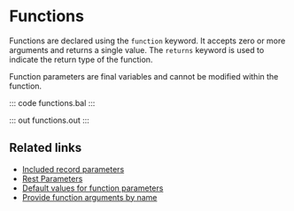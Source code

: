 # Functions

Functions are declared using the `function` keyword. It accepts zero or more arguments and returns a single value. The `returns` keyword is used to indicate the return type of the function.

Function parameters are final variables and cannot be modified within the function.

::: code functions.bal :::

::: out functions.out :::

## Related links
- [Included record parameters](/learn/by-example/included-record-parameters/)
- [Rest Parameters](/learn/by-example/rest-parameters/)
- [Default values for function parameters](/learn/by-example/default-values-for-function-parameters/)
- [Provide function arguments by name](/learn/by-example/provide-function-arguments-by-name/)
